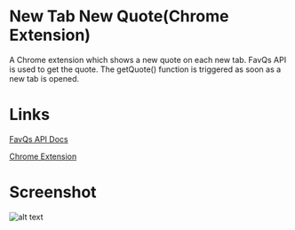 # New Tab New Quote(Chrome Extension)
A Chrome extension which shows a new quote on each new tab. FavQs API is used to get the quote. The getQuote() function is triggered as soon as a new tab is opened. 
# Links
[FavQs API Docs](https://favqs.com/api)

[Chrome Extension](https://chrome.google.com/webstore/detail/new-tab-new-quote/nlfajjcnlhjdhdpihohlandlnhebfadd?hl=en)
# Screenshot
![alt text](https://lh3.googleusercontent.com/36o0as_6JefJztFd1gmgUskAKX9_0vroZV9v69H5S2goiwN7ZQf2ADJEbNABLSIAuDIjc6FO=w640-h400-e365)
